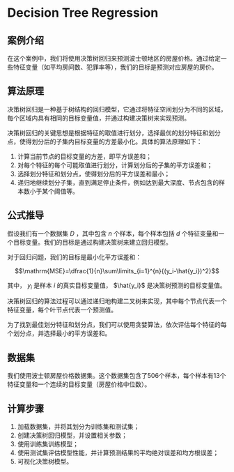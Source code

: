 # Decision Tree Regression

## 案例介绍

在这个案例中，我们将使用决策树回归来预测波士顿地区的房屋价格。通过给定一些特征变量（如平均房间数、犯罪率等），我们的目标是预测对应房屋的房价。

## 算法原理

决策树回归是一种基于树结构的回归模型，它通过将特征空间划分为不同的区域，每个区域内具有相同的目标变量值，并通过构建决策树来实现预测。

决策树回归的关键思想是根据特征的取值进行划分，选择最优的划分特征和划分点，使得划分后的子集内目标变量的方差最小化。具体的算法原理如下：

1. 计算当前节点的目标变量的方差，即平方误差和；
2. 对每个特征的每个可能取值进行划分，计算划分后的子集的平方误差和；
3. 选择划分特征和划分点，使得划分后的平方误差和最小；
4. 递归地继续划分子集，直到满足停止条件，例如达到最大深度、节点包含的样本数小于某个阈值等。

## 公式推导

假设我们有一个数据集 $D$ ，其中包含 $n$ 个样本，每个样本包括 $d$ 个特征变量和一个目标变量。我们的目标是通过构建决策树来建立回归模型。

对于回归问题，我们的目标是最小化平方误差和：

```math
\mathrm{MSE}=\dfrac{1}{n}\sum\limits_{i=1}^{n}{(y_i-\hat{y_i})^2}
```

其中， $y_i$ 是样本 $i$ 的真实目标变量值， $\hat{y_i}$ 是决策树预测的目标变量值。

决策树回归的算法过程可以通过递归地构建二叉树来实现，其中每个节点代表一个特征变量，每个叶节点代表一个预测值。

为了找到最佳划分特征和划分点，我们可以使用贪婪算法，依次评估每个特征的每个划分点，并选择最小的平方误差和。

## 数据集

我们使用波士顿房屋价格数据集。这个数据集包含了506个样本，每个样本有13个特征变量和一个连续的目标变量（房屋价格中位数）。

## 计算步骤

1. 加载数据集，并将其划分为训练集和测试集；
2. 创建决策树回归模型，并设置相关参数；
3. 使用训练集训练模型；
4. 使用测试集评估模型性能，并计算预测结果的平均绝对误差和均方根误差；
5. 可视化决策树模型。

